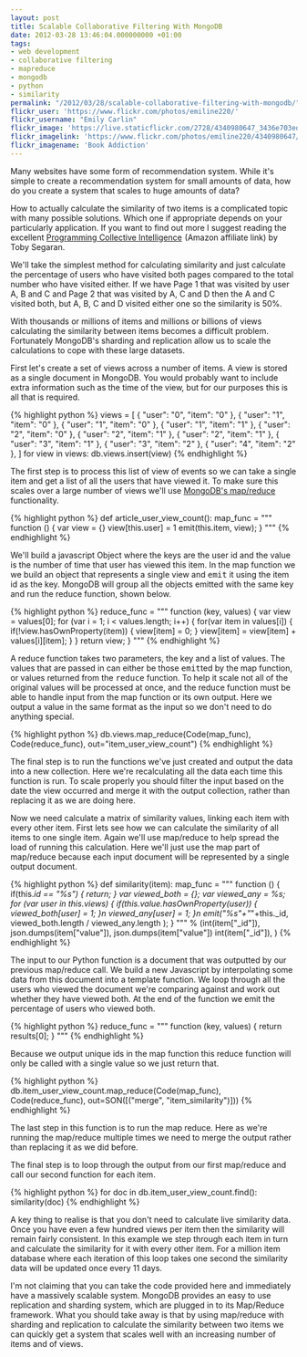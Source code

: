 ```yaml
---
layout: post
title: Scalable Collaborative Filtering With MongoDB
date: 2012-03-28 13:46:04.000000000 +01:00
tags:
- web development
- collaborative filtering
- mapreduce
- mongodb
- python
- similarity
permalink: "/2012/03/28/scalable-collaborative-filtering-with-mongodb/"
flickr_user: 'https://www.flickr.com/photos/emiline220/'
flickr_username: "Emily Carlin"
flickr_image: 'https://live.staticflickr.com/2728/4340980647_3436e703ed_w.jpg'
flickr_imagelink: 'https://www.flickr.com/photos/emiline220/4340980647/'
flickr_imagename: 'Book Addiction'
---
```

Many websites have some form of recommendation system. While it's simple to create a recommendation system for
small amounts of data, how do you create a system that scales to huge amounts of data?

How to actually calculate the similarity of two items is a complicated topic with many possible solutions.
Which one if appropriate depends on your particularly application. If you want to find out more I suggest
reading the excellent <a
href="http://www.amazon.co.uk/gp/product/0596529325/ref=as_li_ss_tl?ie=UTF8&amp;tag=indiegicouk-21&amp;linkCode=as2&amp;camp=1634&amp;creative=19450&amp;creativeASIN=0596529325">Programming
Collective Intelligence</a><img src="{{ site.baseurl
}}/assets/ir?t=indiegicouk-21&amp;l=as2&amp;o=2&amp;a=0596529325" width="1" height="1" border="0" alt=""
style="border:none!important;margin:0!important;" /> (Amazon affiliate link) by Toby Segaran.

We'll take the simplest method for calculating similarity and just calculate the percentage of users who have
visited both pages compared to the total number who have visited either. If we have Page 1 that was visited by
user A, B and C and Page 2 that was visited by A, C and D then the A and C visited both, but A, B, C and D
visited either one so the similarity is 50%.

With thousands or millions of items and millions or billions of views calculating the similarity between items
becomes a difficult problem. Fortunately MongoDB's sharding and replication allow us to scale the calculations
to cope with these large datasets.

First let's create a set of views across a number of items. A view is stored as a single document in MongoDB.
You would probably want to include extra information such as the time of the view, but for our purposes this
is all that is required.

{% highlight python %}
views = [
        { &quot;user&quot;: &quot;0&quot;, &quot;item&quot;: &quot;0&quot; },
        { &quot;user&quot;: &quot;1&quot;, &quot;item&quot;: &quot;0&quot; },
        { &quot;user&quot;: &quot;1&quot;, &quot;item&quot;: &quot;0&quot; },
        { &quot;user&quot;: &quot;1&quot;, &quot;item&quot;: &quot;1&quot; },
        { &quot;user&quot;: &quot;2&quot;, &quot;item&quot;: &quot;0&quot; },
        { &quot;user&quot;: &quot;2&quot;, &quot;item&quot;: &quot;1&quot; },
        { &quot;user&quot;: &quot;2&quot;, &quot;item&quot;: &quot;1&quot; },
        { &quot;user&quot;: &quot;3&quot;, &quot;item&quot;: &quot;1&quot; },
        { &quot;user&quot;: &quot;3&quot;, &quot;item&quot;: &quot;2&quot; },
        { &quot;user&quot;: &quot;4&quot;, &quot;item&quot;: &quot;2&quot; },
    ]
for view in views:
    db.views.insert(view)
{% endhighlight %}

 The first step is to process this list of view of events so we can take a single item and get a list of all
the users that have viewed it. To make sure this scales over a large number of views we'll use <a
href="http://www.mongodb.org/display/DOCS/MapReduce">MongoDB's map/reduce</a> functionality.

{% highlight python %}
def article_user_view_count():
    map_func = &quot;&quot;&quot;
function () {
    var view = {}
    view[this.user] = 1
    emit(this.item, view);
}
&quot;&quot;&quot;
{% endhighlight %}

We'll build a javascript Object where the keys are the user id and the value is the number of time that user
has viewed this item. In the map function we we build an object that represents a single view and
<tt>emit</tt> it using the item id as the key. MongoDB will group all the objects emitted with the same key
and run the reduce function, shown below.

{% highlight python %}
    reduce_func = &quot;&quot;&quot;
function (key, values) {
    var view = values[0];
    for (var i = 1; i &lt; values.length; i++) {
        for(var item in values[i]) {
            if(!view.hasOwnProperty(item)) { view[item] = 0; }
            view[item] = view[item] + values[i][item];
        }
    }
    return view;
}
&quot;&quot;&quot;
{% endhighlight %}

A reduce function takes two parameters, the key and a list of values. The values that are passed in can either
be those <tt>emit</tt>ted by the map function, or values returned from the <tt>reduce</tt> function. To help
it scale not all of the original values will be processed at once, and the reduce function must be able to
handle input from the map function or its own output. Here we output a value in the same format as the input
so we don't need to do anything special.

{% highlight python %}
    db.views.map_reduce(Code(map_func), Code(reduce_func), out=&quot;item_user_view_count&quot;)
{% endhighlight %}

The final step is to run the functions we've just created and output the data into a new collection. Here
we're recalculating all the data each time this function is run. To scale properly you should filter the input
based on the date the view occurred and merge it with the output collection, rather than replacing it as we
are doing here.

Now we need calculate a matrix of similarity values, linking each item with every other item. First lets see
how we can calculate the similarity of all items to one single item. Again we'll use map/reduce to help spread
the load of running this calculation. Here we'll just use the map part of map/reduce because each input
document will be represented by a single output document.

{% highlight python %}
def similarity(item):
    map_func = &quot;&quot;&quot;
function () {
    if(this._id == &quot;%s&quot;) { return; }
    var viewed_both = {};
    var viewed_any = %s;
    for (var user in this.views) {
        if(this.value.hasOwnProperty(user)) {
            viewed_both[user] = 1;
        }n
        viewed_any[user] = 1;
     }n
     emit(&quot;%s&quot;+&quot;_&quot;+this._id, viewed_both.length / viewed_any.length );
}
&quot;&quot;&quot; % (int(item[&quot;_id&quot;]), json.dumps(item[&quot;value&quot;]), json.dumps(item[&quot;value&quot;]) int(item[&quot;_id&quot;]), )
{% endhighlight %}

The input to our Python function is a document that was outputted by our previous map/reduce call. We build a
new Javascript by interpolating some data from this document into a template function. We loop through all the
users who viewed the document we're comparing against and work out whether they have viewed both. At the end
of the function we emit the percentage of users who viewed both.

{% highlight python %}
    reduce_func = &quot;&quot;&quot;
function (key, values) {
    return results[0];
}
&quot;&quot;&quot;
{% endhighlight %}

Because we output unique ids in the map function this reduce function will only be called with a single value so we just return that.

{% highlight python %}
    db.item_user_view_count.map_reduce(Code(map_func), Code(reduce_func), out=SON([(&quot;merge&quot;, &quot;item_similarity&quot;)]))
{% endhighlight %}

The last step in this function is to run the map reduce. Here as we're running the map/reduce multiple times
we need to merge the output rather than replacing it as we did before.

The final step is to loop through the output from our first map/reduce and call our second function for each
item.

{% highlight python %}
for doc in db.item_user_view_count.find():
    similarity(doc)
{% endhighlight %}

 A key thing to realise is that you don't need to calculate live similarity data. Once you have even a few
hundred views per item then the similarity will remain fairly consistent. In this example we step through
each item in turn and calculate the similarity for it with every other item. For a million item database
where each iteration of this loop takes one second the similarity data will be updated once every 11 days.

I'm not claiming that you can take the code provided here and immediately have a massively scalable system.
MongoDB provides an easy to use replication and sharding system, which are plugged in to its Map/Reduce
framework. What you should take away is that by using map/reduce with sharding and replication to calculate
the similarity between two items we can quickly get a system that scales well with an increasing number of
items and of views.
